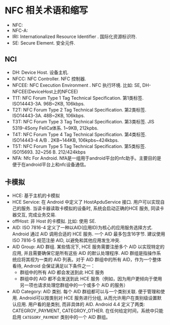 # NFC 相关术语和缩写

* NFC:
* NFC-A:
* IRI: Internationalized Resource Identifier . 国际化资源标识符.
* SE: Secure Element. 安全元件.

## NCI 

* DH: Device Host. 设备主机.
* NFCC: NFC Controller. NFC 控制器.
* NFCEE: NFC Execution Environment . NFC 执行环境. 比如: SE, DH-NFCEE(DeviceHost上的NFCEE)
* T1T: NFC Forum Type 1 Tag Technical Specification. 第1类标签. ISO14443-3A. 96B~2KB, 106kbps.
* T2T: NFC Forum Type 2 Tag Technical Specification. 第2类标签. ISO14443-3A. 48B~2KB, 106kbps.
* T3T: NFC Forum Type 3 Tag Technical Specification. 第3类标签. JIS 5319-4Sony FeliCa体系. 1~9KB, 212kpbs.
* T4T: NFC Forum Type 4 Tag Technical Specification. 第4类标签.  ISO14443-4 A/B . 2KB~144KB, 106kpbs~424kbps.
* T5T: NFC Forum Type 5 Tag Technical Specification. 第5类标签. ISO15693. 32~256 B. 212/424kbps
* NFA: Nfc For Android. NfA是一组用于android平台的nfc助手。主要目的是便于在android平台上和nfc设备通信。

## 卡模拟

* HCE: 基于主机的卡模拟
* HCE Service: 在 Android 中定义了 HostApduService 接口. 用户可以实现自己的服务. 当读卡器读取卡模拟的设备时, 系统会启动正确的HCE 服务, 同读卡器交互, 完成业务交易.
* offHost: 非 Host 的卡模拟. 比如: 使用 SE.
* AID:  ISO 7816-4 定义了一种以AID(应用ID)为核心的应用服务选择方式. Android 通过 AID 调用合适的 HCE 服务. 一个 AID 最多包含16字节. 建议使用 ISO 7816-5 规范注册 AID, 以避免和其他应用发生冲突.
* AID Group: AID 群组. 某些情况下, HCE 服务需要注册多个 AID 以实现特定的应用, 并且需要确保它是所有这些 AID 的默认处理程序. AID 群组是指操作系统应将其视为一类的 AID 列表。对于 AID 群组中的所有 AID，作为一个整体看待, Android 会保证满足以下条件之一：
  - 群组中的所有 AID 都会发送到此 HCE 服务
  - 群组中的 AID 都不会发送到此 HCE 服务（例如，因为用户更倾向于使用另一项也请求处理您群组中的一个或多个 AID 的服务）
* AID Category: AID 类别. 每个 AID 群组都可以与一个类别关联. 便于管理和使用. Android可以按类别对 HCE 服务进行分组, 从而允许用户在类别级设置默认应用. 用户看的是类别, 而非具体的 AID. Android 4.4 定义了两类: CATEGROY_PAYMENT, CATEGROY_OTHER. 在任何给定时间，系统中只能启用 `CATEGORY_PAYMENT` 类别中的一个 AID 群组。